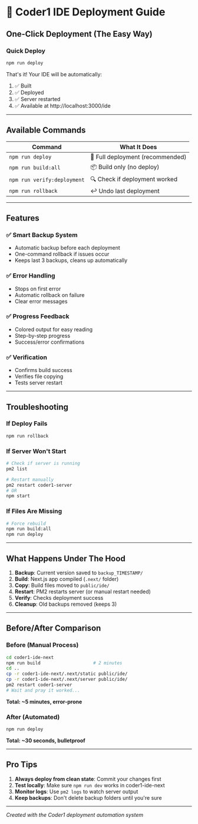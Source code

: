 # 🚀 Coder1 IDE Deployment Guide

## One-Click Deployment (The Easy Way)

### Quick Deploy
```bash
npm run deploy
```

That's it! Your IDE will be automatically:
1. ✅ Built
2. ✅ Deployed  
3. ✅ Server restarted
4. ✅ Available at http://localhost:3000/ide

---

## Available Commands

| Command | What It Does |
|---------|-------------|
| `npm run deploy` | 🚀 Full deployment (recommended) |
| `npm run build:all` | 📦 Build only (no deploy) |
| `npm run verify:deployment` | 🔍 Check if deployment worked |
| `npm run rollback` | ↩️ Undo last deployment |

---

## Features

### ✅ Smart Backup System
- Automatic backup before each deployment
- One-command rollback if issues occur
- Keeps last 3 backups, cleans up automatically

### ✅ Error Handling
- Stops on first error
- Automatic rollback on failure
- Clear error messages

### ✅ Progress Feedback
- Colored output for easy reading
- Step-by-step progress
- Success/error confirmations

### ✅ Verification
- Confirms build success
- Verifies file copying
- Tests server restart

---

## Troubleshooting

### If Deploy Fails
```bash
npm run rollback
```

### If Server Won't Start
```bash
# Check if server is running
pm2 list

# Restart manually
pm2 restart coder1-server
# OR
npm start
```

### If Files Are Missing
```bash
# Force rebuild
npm run build:all
npm run deploy
```

---

## What Happens Under The Hood

1. **Backup**: Current version saved to `backup_TIMESTAMP/`
2. **Build**: Next.js app compiled (`.next/` folder)
3. **Copy**: Build files moved to `public/ide/`
4. **Restart**: PM2 restarts server (or manual restart needed)
5. **Verify**: Checks deployment success
6. **Cleanup**: Old backups removed (keeps 3)

---

## Before/After Comparison

### Before (Manual Process)
```bash
cd coder1-ide-next
npm run build                    # 2 minutes
cd ..
cp -r coder1-ide-next/.next/static public/ide/
cp -r coder1-ide-next/.next/server public/ide/
pm2 restart coder1-server
# Wait and pray it worked...
```
**Total: ~5 minutes, error-prone**

### After (Automated)
```bash
npm run deploy
```
**Total: ~30 seconds, bulletproof**

---

## Pro Tips

1. **Always deploy from clean state**: Commit your changes first
2. **Test locally**: Make sure `npm run dev` works in coder1-ide-next
3. **Monitor logs**: Use `pm2 logs` to watch server output
4. **Keep backups**: Don't delete backup folders until you're sure

---

*Created with the Coder1 deployment automation system*